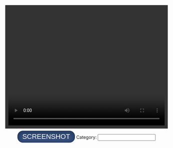 <!DOCTYPE html>
<html>
<head>
	<script src="https://sdk.amazonaws.com/js/aws-sdk-2.4.7.min.js"></script>
<meta charset="utf-8">
<title>Display Webcam Stream</title>

<style>
#container {
	margin: 0px auto;
	width: 500px;
	height: 375px;
	border: 10px #333 solid;
}
#videoElement {
	width: 500px;
	height: 375px;
	background-color: #666;
}

.myButton {
	box-shadow:inset 0px 0px 15px 3px #23395e;
	background:linear-gradient(to bottom, #2e466e 5%, #415989 100%);
	background-color:#2e466e;
	border-radius:17px;
	border:1px solid #1f2f47;
	display:inline-block;
	cursor:pointer;
	color:#ffffff;
	font-family:Arial;
	font-size:22px;
	padding:5px 15px;
	text-decoration:none;
	text-shadow:0px 1px 0px #263666;
}
.myButton:hover {
	background:linear-gradient(to bottom, #415989 5%, #2e466e 100%);
	background-color:#415989;
}
.myButton:active {
	position:relative;
	top:1px;
}


</style>
</head>

<body>

<div id="container">
	<video autoplay="true" id="videoElement"></video>
	<br/><br/>
	<center><a id="btn-capture" class="myButton">SCREENSHOT</a>
		Category: <input id="tabel" type="text"></center>
</div>

<br/><br/><br/>

<table id="screenshots"></table>
<br/><br/><br/><br/>
<canvas id="capture" width="320" height="240"></canvas>

<script>

AWS.config.region = 'eu-west-1';
AWS.config.credentials = new AWS.CognitoIdentityCredentials({
		IdentityPoolId: 'eu-west-1:99bb5895-bb79-43ba-92c1-0632971f5c71',
});
var s3 = new AWS.S3({apiVersion: '2006-03-01'});



var video = document.querySelector("#videoElement");

if (navigator.mediaDevices.getUserMedia) {
  navigator.mediaDevices.getUserMedia({ video: true })
    .then(function (stream) {
      video.srcObject = stream;
    })
    .catch(function (err0r) {
      console.log("Something went wrong!");
    });
}

var btnCapture = document.getElementById( "btn-capture" );
var stream = document.getElementById( "videoElement" );
var capture = document.getElementById( "capture" );
var screenshots = document.getElementById( "screenshots" );
var screenshotNumber = 0;
var row;

btnCapture.addEventListener( "click", captureSnapshot );

function captureSnapshot() {

	screenshotNumber = screenshotNumber + 1;
	var label = document.getElementById("myText").value

	var ctx = capture.getContext( '2d' );


	ctx.drawImage( stream, 0, 0, capture.width, capture.height );

	img.src		= capture.toDataURL( "image/png" );
	img.width	= 240;

	if ((screenshotNumber-1) % 5 == 0) {
		row = screenshots.insertRow(0);
	}

	var cell = row.insertCell(0);
	var snapshotId = 'snapshot' + screenshotNumber;
	console.log(snapshotId);
	cell.innerHTML = "<div id='" + snapshotId +"'></div>";
	document.getElementById( snapshotId ).innerHTML = '';
	document.getElementById( snapshotId ).appendChild( img );
}

function dataURItoBlob( dataURI ) {

	var byteString = atob( dataURI.split( ',' )[ 1 ] );
	var mimeString = dataURI.split( ',' )[ 0 ].split( ':' )[ 1 ].split( ';' )[ 0 ];

	var buffer	= new ArrayBuffer( byteString.length );
	var data	= new DataView( buffer );

	for( var i = 0; i < byteString.length; i++ ) {

		data.setUint8( i, byteString.charCodeAt( i ) );
	}

	return new Blob( [ buffer ], { type: mimeString } );
}




</script>
</body>
</html>
